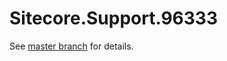 # Sitecore.Support.96333

See [master branch](https://github.com/sitecoresupport/Sitecore.Support.96333) for details.